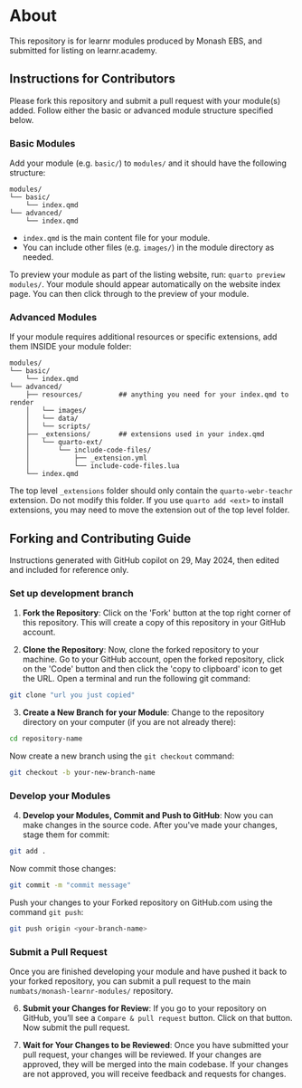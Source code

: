 # About

This repository is for learnr modules produced by Monash EBS, and submitted for listing on learnr.academy.

## Instructions for Contributors

Please fork this repository and submit a pull request with your module(s) added. Follow either the basic or advanced module structure specified below.

### Basic Modules

Add your module (e.g. `basic/`) to `modules/` and it should have the following structure:

```
modules/
└── basic/
    └── index.qmd
└── advanced/
    └── index.qmd
```

- `index.qmd` is the main content file for your module.
- You can include other files (e.g. `images/`) in the module directory as needed.

To preview your module as part of the listing website, run: `quarto preview modules/`. Your module should appear automatically on the website index page. You can then click through to the preview of your module.

### Advanced Modules

If your module requires additional resources or specific extensions, add them INSIDE your module folder:
```
modules/
└── basic/
    └── index.qmd
└── advanced/
    ├── resources/         ## anything you need for your index.qmd to render
    │   └── images/
    │   └── data/
    │   └── scripts/
    ├── _extensions/       ## extensions used in your index.qmd
    │   └── quarto-ext/
    │       └── include-code-files/
    │           ├── _extension.yml
    │           └── include-code-files.lua
    └── index.qmd
```

The top level `_extensions` folder should only contain the `quarto-webr-teachr` extension. Do not modify this folder. If you use `quarto add <ext>` to install extensions, you may need to move the extension out of the top level folder.

## Forking and Contributing Guide

Instructions generated with GitHub copilot on 29, May 2024, then edited and included for reference only.

### Set up development branch

1. **Fork the Repository**: Click on the 'Fork' button at the top right corner of this repository. This will create a copy of this repository in your GitHub account.

2. **Clone the Repository**: Now, clone the forked repository to your machine. Go to your GitHub account, open the forked repository, click on the 'Code' button and then click the 'copy to clipboard' icon to get the URL. Open a terminal and run the following git command:

```bash
git clone "url you just copied"
```

3. **Create a New Branch for your Module**: Change to the repository directory on your computer (if you are not already there):

```bash
cd repository-name
```

Now create a new branch using the `git checkout` command:

```bash
git checkout -b your-new-branch-name
```

### Develop your Modules

4. **Develop your Modules, Commit and Push to GitHub**: Now you can make changes in the source code. After you've made your changes, stage them for commit:

```bash
git add .
```

Now commit those changes:

```bash
git commit -m "commit message"
```

Push your changes to your Forked repository on GitHub.com using the command `git push`:

```bash
git push origin <your-branch-name>
```

### Submit a Pull Request

Once you are finished developing your module and have pushed it back to your forked repository, you can submit a pull request to the main `numbats/monash-learnr-modules/` repository.

6. **Submit your Changes for Review**: If you go to your repository on GitHub, you’ll see a `Compare & pull request` button. Click on that button. Now submit the pull request.

7. **Wait for Your Changes to be Reviewed**: Once you have submitted your pull request, your changes will be reviewed. If your changes are approved, they will be merged into the main codebase. If your changes are not approved, you will receive feedback and requests for changes.